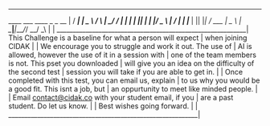 ___________________________________________________________
   ____ ___ ____    _    _   __                            |
  / ___|_ _|  _ \  / \  | \_/ /                            |
 | |    | || | | |/ _ \ |    /                             |
 | |___ | || |_| / ___ \|  _ \                             |  
  \____|___|____/_/   \_\_/ \_\                            |
                                                           |
___________________________________________________________|
This Challenge is a baseline for what a person will expect | 
when joining CIDAK                                         |
                                                           |
We encourage you to struggle and work it out. The use of   | 
AI is allowed, however the use of it in a session with     |
one of the team members is not. This pset you downloaded   |
will give you an idea on the difficulty of the second test | 
session you will take if you are able to get in.           |
                                                           |
Once completed with this test, you can email us, explain   |
to us why you would be a good fit. This isnt a job, but    |
an oppurtunity to meet like minded people.                 |
                                                           |
Email contact@cidak.co with your student email, if you     |
are a past student. Do let us know.                        |
                                                           |
Best wishes going forward.                                 |
                                                           |
___________________________________________________________|
